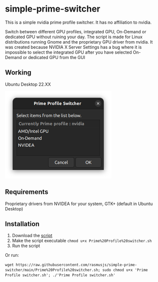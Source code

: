 # simple-prime-switcher
This is a simple nvidia prime profile switcher. It has no affiliation to nvidia. 

Switch between different GPU profiles, integrated GPU, On-Demand or dedicated GPU without ruining your day. The script is made for Linux distributions running Gnome and the proprietary GPU driver from nvidia. It was created because NVIDIA X Server Settings has a bug where it is impossible to select the integrated GPU after you have selected On-Demand or dedicated GPU from the GUI

## Working
Ubuntu Desktop 22.XX

![Options for profiles](https://github.com/rasmusjs/simple-prime-switcher/blob/main/options.png)

## Requirements 
Proprietary drivers from NVIDEA for your system, GTK+ (default in Ubuntu Desktop)

## Installation
1. Download the [script](https://github.com/rasmusjs/simple-prime-switcher/blob/main/Prime%20Profile%20switcher.sh) 
2. Make the script executable ``chmod u+x Prime%20Profile%20switcher.sh``
4. Run the script

Or run:

``wget https://raw.githubusercontent.com/rasmusjs/simple-prime-switcher/main/Prime%20Profile%20switcher.sh; sudo chmod u+x 'Prime Profile switcher.sh'; ./'Prime Profile switcher.sh'``
